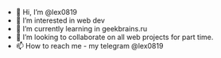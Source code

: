 - 👋 Hi, I’m @lex0819
- 👀 I’m interested in web dev
- 🌱 I’m currently learning in geekbrains.ru
- 💞️ I’m looking to collaborate on all web projects for part time.
- 📫 How to reach me - my telegram @lex0819

<!---
lex0819/lex0819 is a ✨ special ✨ repository because its `README.md` (this file) appears on your GitHub profile.
You can click the Preview link to take a look at your changes.
--->
